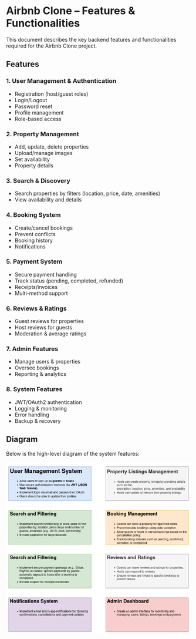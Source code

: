 # Airbnb Clone – Features & Functionalities

This document describes the key backend features and functionalities required for the Airbnb Clone project.

## Features

### 1. User Management & Authentication
- Registration (host/guest roles)
- Login/Logout
- Password reset
- Profile management
- Role-based access

### 2. Property Management
- Add, update, delete properties
- Upload/manage images
- Set availability
- Property details

### 3. Search & Discovery
- Search properties by filters (location, price, date, amenities)
- View availability and details

### 4. Booking System
- Create/cancel bookings
- Prevent conflicts
- Booking history
- Notifications

### 5. Payment System
- Secure payment handling
- Track status (pending, completed, refunded)
- Receipts/invoices
- Multi-method support

### 6. Reviews & Ratings
- Guest reviews for properties
- Host reviews for guests
- Moderation & average ratings

### 7. Admin Features
- Manage users & properties
- Oversee bookings
- Reporting & analytics

### 8. System Features
- JWT/OAuth2 authentication
- Logging & monitoring
- Error handling
- Backup & recovery

## Diagram

Below is the high-level diagram of the system features:

![Features Diagram](image.png)
